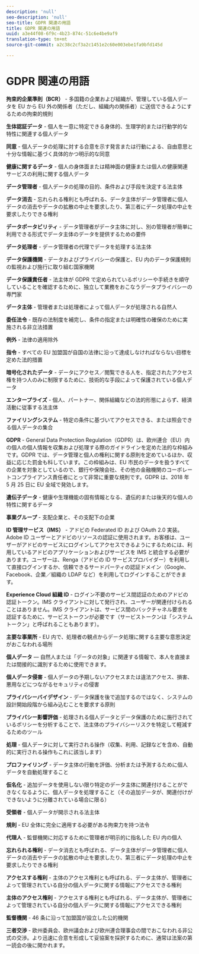 ```yaml
---
description: 'null'
seo-description: 'null'
seo-title: GDPR 関連の用語
title: GDPR 関連の用語
uuid: a3e44f08-6f9c-4b23-874c-51c6e4be9af9
translation-type: tm+mt
source-git-commit: a2c38c2cf3a2c1451e2c60e003ebe1fa9bfd145d

---
```



# GDPR 関連の用語

**拘束的企業準則（BCR）** - 多国籍の企業および組織が、管理している個人データを EU から EU 外の関係者（ただし、組織内の関係者）に送信できるようにするための拘束的規則

**生体認証データ** - 個人を一意に特定できる身体的、生理学的または行動学的な特性に関連する個人データ

**同意** - 個人データの処理に対する合意を示す発言または行動による、自由意思と十分な情報に基づく具体的かつ明示的な同意

**健康に関するデータ** - 個人の身体面または精神面の健康または個人の健康関連サービスの利用に関する個人データ

**データ管理者** - 個人データの処理の目的、条件および手段を決定する法主体

**データ消去** - 忘れられる権利とも呼ばれる、データ主体がデータ管理者に個人データの消去やデータの拡散の中止を要求したり、第三者にデータ処理の中止を要求したりできる権利

**データポータビリティ** - データ管理者がデータ主体に対し、別の管理者が簡単に利用できる形式でデータ主体のデータを提供するための要件

**データ処理者** - データ管理者の代理でデータを処理する法主体

**データ保護機関** - データおよびプライバシーの保護と、EU 内のデータ保護規則の監視および施行に取り組む国家機関

**データ保護責任者** - 法主体が GDPR で定められているポリシーや手続きを順守していることを確認するために、独立して業務をおこなうデータプライバシーの専門家

**データ主体** - 管理者または処理者によって個人データが処理される自然人

**委任法令** - 既存の法制度を補完し、条件の指定または明確性の確保のために実施される非立法措置

**例外** - 法律の適用除外

**指令** - すべての EU 加盟国が自国の法律に沿って達成しなければならない目標を定めた法的措置

**暗号化されたデータ** - データにアクセス／閲覧できる人を、指定されたアクセス権を持つ人のみに制限するために、技術的な手段によって保護されている個人データ

**エンタープライズ** - 個人、パートナー、関係組織などの法的形態によらず、経済活動に従事する法主体

**ファイリングシステム** - 特定の条件に基づいてアクセスできる、または照会できる個人データの集合

**GDPR** - General Data Protection Regulation（GDPR）は、欧州連合（EU）内の個人の個人情報を収集および処理する際のガイドラインを定めた法的な枠組みです。GDPR では、データ管理と個人の権利に関する原則を定めているほか、収益に応じた罰金も科しています。この枠組みは、EU 市民のデータを扱うすべての企業を対象としているので、銀行や保険会社、その他の金融機関のコーポレートコンプライアンス責任者にとって非常に重要な規則です。GDPR は、2018 年 5 月 25 日に EU 全域で発効します。

**遺伝子データ** - 健康や生理機能の固有情報となる、遺伝的または後天的な個人の特性に関するデータ

**事業グループ** - 支配企業と、その支配下の企業

**ID 管理サービス（IMS）** - アドビの Federated ID および OAuth 2.0 実装。Adobe ID ユーザーとアドビのリソースの認証に使用されます。お客様は、ユーザーがアドビのサービスにログインしてアクセスできるようにするためには、利用しているアドビのアプリケーションおよびサービスを IMS と統合する必要があります。ユーザーは、Renga（アドビの ID サービスプロバイダー）を利用して直接ログインするか、信頼できるサードパーティの認証ドメイン（Google、Facebook、企業／組織の LDAP など）を利用してログインすることができます。

**Experience Cloud 組織 ID** - ログイン不要のサービス間認証のためのアドビの認証トークン。IMS クライアントに対して発行され、ユーザーが関連付けられることはありません。IMS クライアントは、サービス間のバックチャネル要求を認証するために、サービストークンが必要です（サービストークンは「システムトークン」と呼ばれることもあります）。

**主要な事業所** - EU 内で、処理者の観点からデータ処理に関する主要な意思決定がおこなわれる場所

**個人データ** — 自然人または「データの対象」に関連する情報で、本人を直接または間接的に識別するために使用できます。

**個人データ侵害** - 個人データの予期しないアクセスまたは違法アクセス、損害、悪用などにつながるセキュリティの侵害

**プライバシーバイデザイン** - データ保護を後で追加するのではなく、システムの設計開始段階から組み込むことを要求する原則

**プライバシー影響評価** - 処理される個人データとデータ保護のために施行されているポリシーを分析することで、法主体のプライバシーリスクを特定して軽減するためのツール

**処理** - 個人データに対して実行される操作（収集、利用、記録などを含め、自動的に実行される操作もこれに該当します）

**プロファイリング** - データ主体の行動を評価、分析または予測するために個人データを自動処理すること

**仮名化** - 追加データを使用しない限り特定のデータ主体に関連付けることができなくなるように、個人データを処理すること（その追加データが、関連付けができないように分離されている場合に限る）

**受領者** - 個人データが開示される法主体

**規則** - EU 全体に完全に適用する必要がある拘束力を持つ法令

**代理人** - 監督機関に対応するために管理者が明示的に指名した EU 内の個人

**忘れられる権利** - データ消去とも呼ばれる、データ主体がデータ管理者に個人データの消去やデータの拡散の中止を要求したり、第三者にデータ処理の中止を要求したりできる権利

**アクセスする権利** - 主体のアクセス権利とも呼ばれる、データ主体が、管理者によって管理されている自分の個人データに関する情報にアクセスできる権利

**主体のアクセス権利** - アクセスする権利とも呼ばれる、データ主体が、管理者によって管理されている自分の個人データに関する情報にアクセスできる権利

**監督機関** - 46 条に沿って加盟国が設立した公的機関

**三者交渉** - 欧州委員会、欧州議会および欧州連合理事会の間でおこなわれる非公式の交渉。より迅速に合意を形成して妥協案を採択するために、通常は法案の第一読会の後に開かれます。
